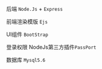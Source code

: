 
 后端 `Node.Js` + `Express`

 前端渲染模版 `Ejs`

 UI组件   `BootStrap`

 登录权限 NodeJs第三方插件`PassPort`

 数据库 `Mysql5.6`
